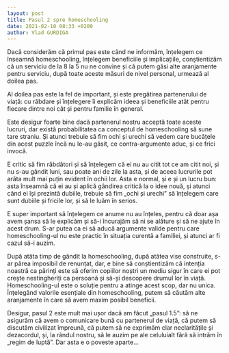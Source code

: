 ```yaml
---
layout: post
title: Pasul 2 spre homeschooling
date: 2021-02-10 08:33 +0200
author: Vlad GURDIGA
---
```


Dacă considerăm că primul pas este când ne informăm, înțelegem ce înseamnă homeschooling, înțelegem beneficiile și implicațiile, conștientizăm că un serviciu de la 8 la 5 nu ne convine și că putem găsi alte aranjamente pentru serviciu, după toate aceste măsuri de nivel personal, urmează al doilea pas.

Al doilea pas este la fel de important, și este pregătirea partenerului de viață: cu răbdare și înțelegere îi explicăm ideea și beneficiile atât pentru fiecare dintre noi cât și pentru familie în general.

Este desigur foarte bine dacă partenerul nostru acceptă toate aceste lucruri, dar există probabilitatea ca conceptul de homeschooling să sune tare straniu. Și atunci trebuie să fim ochi și urechi să vedem care bucățele din acest puzzle încă nu le-au găsit, ce contra-argumente aduc, și ce frici invocă.

E critic să fim răbdători și să înțelegem că ei nu au citit tot ce am citit noi, și nu s-au gândit luni, sau poate ani de zile la asta, și de aceea lucrurile pot arăta mult mai puțin evident în ochii lor. Asta e normal, și e și un lucru bun: asta înseamnă că ei au și aplică gândirea critică la o idee nouă, și atunci când ei își prezintă dubiile, trebuie să fim „ochi și urechi” să înțelegem care sunt dubiile și fricile lor, și să le luăm în serios.

E super important să înțelegem ce anume nu au înțeles, pentru că doar așa avem șansa să le explicăm și să-i încurajăm să ni se alăture și să ne ajute în acest drum. S-ar putea ca ei să aducă argumente valide pentru care homeschooling-ul nu este practic în situația curentă a familiei, și atunci ar fi cazul să-i auzim.

După atâta timp de gândit la homeschooling, după atâtea vise construite, s-ar părea imposibil de renunțat, dar, e bine să conștientizăm că intenția noastră ca părinți este să oferim copiilor noștri un mediu sigur în care ei pot crește nestingheriți ca persoană și să-și descopere drumul lor în viață. Homeschooling-ul este o soluție pentru a atinge acest scop, dar nu unica. Înțelegând valorile esențiale din homeschooling, putem să căutăm alte aranjamente în care să avem maxim posibil beneficii.

Desigur, pasul 2 este mult mai ușor dacă am făcut „pasul 1.5”: să ne asigurăm că avem o comunicare bună cu partenerul de viață, că putem să discutăm civilizat împreună, că putem să ne exprimăm clar neclaritățile și dezacordul, și, la rândul nostru, să le auzim pe ale celuluialt fără să intrăm în „regim de luptă”. Dar asta e o poveste aparte…
